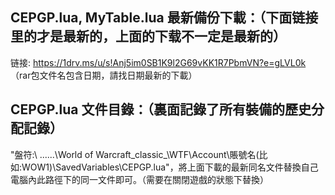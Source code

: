 ## CEPGP.lua, MyTable.lua 最新備份下載：（下面链接里的才是最新的，上面的下载不一定是最新的）
链接: https://1drv.ms/u/s!Anj5im0SB1K9l2G69vKK1R7PbmVN?e=gLVL0k （rar包文件名包含日期，請找日期最新的下載）

## CEPGP.lua 文件目錄：（裏面記錄了所有裝備的歷史分配記錄）
"盤符:\ ......\World of Warcraft\_classic_\WTF\Account\賬號名(比如:WOW1)\SavedVariables\CEPGP.lua"，將上面下載的最新同名文件替換自己電腦內此路徑下的同一文件即可。（需要在關閉遊戲的狀態下替換）

